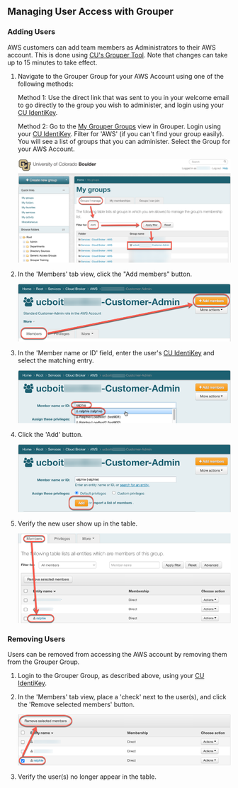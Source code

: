 ## Managing User Access with Grouper

### Adding Users

AWS customers can add team members as Administrators to their AWS account.
This is done using <a href="https://mygroups.colorado.edu/" target="_blank">CU's Grouper Tool</a>.
Note that changes can take up to 15 minutes to take effect.

1. Navigate to the Grouper Group for your AWS Account using one of the following methods:

   Method 1: Use the direct link that was sent to you in your welcome email to go directly to the group you wish to administer, and login using your <a href="https://oit.colorado.edu/services/identity-access-management/identikey" target="_blank">CU IdentiKey</a>.

   Method 2: Go to the <a href="https://mygroups.colorado.edu/grouper/grouperUi/app/UiV2Main.index?operation=UiV2MyGroups.myGroups" target="_blank">My Grouper Groups</a> view in Grouper.
   Login using your <a href="https://oit.colorado.edu/services/identity-access-management/identikey" target="_blank">CU IdentiKey</a>.
   Filter for 'AWS' (if you can't find your group easily).
   You will see a list of groups that you can administer.
   Select the Group for your AWS Account.

      ![](images/managing-grouper-groups/my-grouper-groups.png)

3. In the 'Members' tab view, click the "Add members" button.

   ![](images/managing-grouper-groups/add-members-button.png)

4. In the 'Member name or ID' field, enter the user's <a href="https://oit.colorado.edu/services/identity-access-management/identikey" target="_blank">CU IdentiKey</a> and select the matching entry.

   ![](images/managing-grouper-groups/enter-identikey.png)

5. Click the 'Add' button.

   ![](images/managing-grouper-groups/add-user.png)

6. Verify the new user show up in the table.

   ![](images/managing-grouper-groups/verify-user.png)

### Removing Users

Users can be removed from accessing the AWS account by removing them from the Grouper Group.

1. Login to the Grouper Group, as described above, using your <a href="https://oit.colorado.edu/services/identity-access-management/identikey" target="_blank">CU IdentiKey</a>.
2. In the 'Members' tab view, place a 'check' next to the user(s), and click the 'Remove selected members' button.

    ![](images/managing-grouper-groups/remove-user.png)

3. Verify the user(s) no longer appear in the table.
